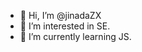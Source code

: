 - 👋 Hi, I’m @jinadaZX
- 👀 I’m interested in SE.
- 🌱 I’m currently learning JS.

<!---
jinadaZX/jinadaZX is a ✨ special ✨ repository because its `README.md` (this file) appears on your GitHub profile.
You can click the Preview link to take a look at your changes.
--->
